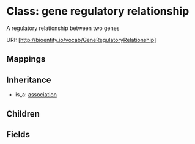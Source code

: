 # Class: gene regulatory relationship


A regulatory relationship between two genes

URI: [http://bioentity.io/vocab/GeneRegulatoryRelationship]
## Mappings

## Inheritance

 *  is_a: [association](Association.md)
## Children

## Fields

